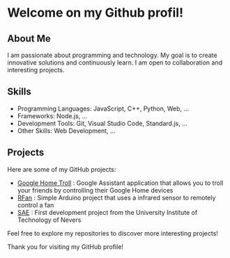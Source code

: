 # Welcome on my Github profil!

## About Me
I am passionate about programming and technology. My goal is to create innovative solutions and continuously learn. I am open to collaboration and interesting projects.

## Skills
- Programming Languages: JavaScript, C++, Python, Web, ...
- Frameworks: Node.js, ...
- Development Tools: Git, Visual Studio Code, Standard.js, ...
- Other Skills: Web Development, ...

## Projects
Here are some of my GitHub projects:

- [Google Home Troll](https://github.com/Zarox28/google_home_troll) : Google Assistant application that allows you to troll your friends by controlling their Google Home devices
- [RFan](https://github.com/Zarox28/rfan) : Simple Arduino project that uses a infrared sensor to remotely control a fan
- [SAE](https://github.com/dev-du-bled/games-sae1) : First development project from the University Institute of Technology of Nevers

Feel free to explore my repositories to discover more interesting projects!

Thank you for visiting my GitHub profile!
